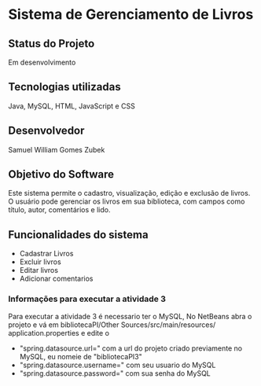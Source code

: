 # Sistema de Gerenciamento de Livros
## Status do Projeto
Em desenvolvimento
## Tecnologias utilizadas
Java, MySQL, HTML, JavaScript e CSS
## Desenvolvedor 
Samuel William Gomes Zubek
## Objetivo do Software
Este sistema permite o cadastro, visualização, edição e exclusão de livros. O usuário pode gerenciar os livros em sua biblioteca, com campos como título, autor, comentários e lido.
## Funcionalidades do sistema
- Cadastrar Livros
- Excluir livros
- Editar livros
- Adicionar comentarios
### Informações para executar a atividade  3
Para executar a atividade 3 é necessario ter o MySQL, 
No NetBeans abra o projeto e vá em bibliotecaPI/Other Sources/src/main/resources/ application.properties e edite o
- "spring.datasource.url=" com a url do projeto criado previamente no MySQL, eu nomeie de "bibliotecaPI3"
- "spring.datasource.username=" com seu usuario do MySQL
- "spring.datasource.password=" com sua senha do MySQL
